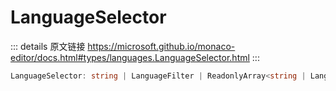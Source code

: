 # LanguageSelector
        
::: details 原文链接
https://microsoft.github.io/monaco-editor/docs.html#types/languages.LanguageSelector.html
:::

```ts
LanguageSelector: string | LanguageFilter | ReadonlyArray<string | LanguageFilter>
```